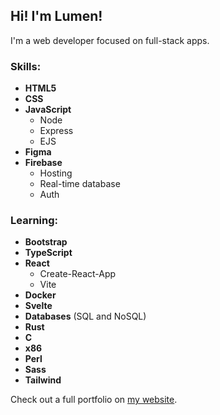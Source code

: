 ## Hi! I'm Lumen!

I'm a web developer focused on full-stack apps.

### Skills:
- **HTML5**
- **CSS**
- **JavaScript**
  - Node
  - Express
  - EJS
- **Figma**
- **Firebase**
  - Hosting
  - Real-time database
  - Auth

### Learning:
- **Bootstrap**
- **TypeScript**
- **React**
  - Create-React-App
  - Vite
- **Docker**
- **Svelte**
- **Databases** (SQL and NoSQL)
- **Rust**
- **C**
- **x86**
- **Perl**
- **Sass**
- **Tailwind**

Check out a full portfolio on [my website](https:lumenkeyes.com).
